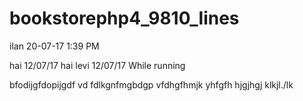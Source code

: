 # bookstorephp4_9810_lines

ilan 20-07-17 1:39 PM

hai 12/07/17
hai levi 12/07/17
While running

bfodijgfdopijgdf
vd
fdlkgnfmgbdgp
vfdhgfhmjk
yhfgfh
hjgjhgj
klkjl./lk
